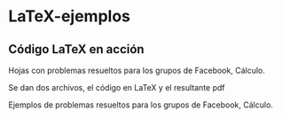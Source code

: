 # LaTeX-ejemplos

## Código LaTeX en acción

Hojas con problemas resueltos para los grupos de Facebook, Cálculo.

Se dan dos archivos, el código en LaTeX y el resultante pdf

Ejemplos de problemas resueltos para los grupos de Facebook, Cálculo.



